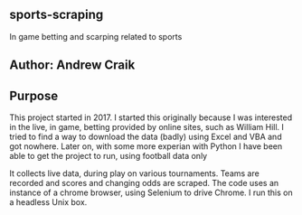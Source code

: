## sports-scraping
In game betting and scarping related to sports

## Author: Andrew Craik

## Purpose

This project started in 2017.  I started this originally because I was interested in the live, in game, betting provided by online sites, such as William Hill.  I tried to find a way to download the data (badly) using Excel and VBA and got nowhere.  Later on, with some more experian with Python I have been able to get the project to run, using football data only

It collects live data, during play on various tournaments. Teams are recorded and scores and changing odds are scraped.  The code uses an instance of a chrome browser, using Selenium to drive Chrome.  I run this on a headless Unix box.


